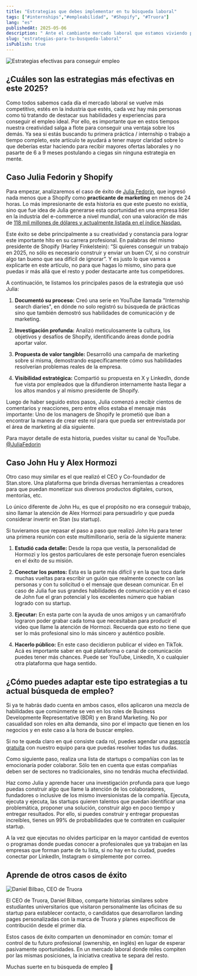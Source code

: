 ```yaml
---
title: "Estrategias que debes implementar en tu búsqueda laboral"
tags: ["#internships","#empleabilidad", "#Shopify", "#Truora"]
lang: "es"
publishedAt: 2025-05-06
description: " Ante el cambiante mercado laboral que estamos viviendo producto del avance de la AI, te compartimos algunas estrategias e historias de éxito que te pueden servir de inspiración para planificar de mejor manera tu búsqueda laboral en este 2025."
slug: "estrategias-para-tu-busqueda-laboral"
isPublish: true
---
```


![Estrategias efectivas para conseguir empleo](/blog-imgs/asesoria-laboral-compress.jpeg)

## ¿Cuáles son las estrategias más efectivas en este 2025?

Como todos sabemos cada día el mercado laboral se vuelve más competitivo, estés en la industria que estés, cada vez hay más personas como tú tratando de destacar sus habilidades y experiencias para conseguir el empleo ideal. Por ello, es importante que en estos tiempos nuestra creatividad salga a flote para conseguir una ventaja sobre los demás. Ya sea si estás buscando tu primera práctica / internship o trabajo a tiempo completo, este artículo te ayudará a tener mayor claridad sobre lo que deberías estar haciendo para recibir mayores ofertas laborales y no pasarte de 6 a 9 meses postulando a ciegas sin ninguna estrategia en mente.

## Caso Julia Fedorin y Shopify

Para empezar, analizaremos el caso de éxito de [Julia Fedorin](https://juliafedorin.wixsite.com/yulfed), que ingresó nada menos que a Shopify como **practicante de marketing** en menos de 24 horas. Lo más impresionante de esta historia es que este puesto no existía, sino que fue idea de Julia generarse esta oportunidad en una empresa líder en la industria del e-commerce a nivel mundial, con una valoración de más de [118 mil millones de dólares y actualmente listada en el índice Nasdaq.](https://app.dealroom.co/companies/shopify)

Este éxito se debe principalmente a su creatividad y constancia para lograr este importante hito en su carrera profesional. En palabras del mismo presidente de Shopify (Harley Finkelstein): “Si quieres conseguir un trabajo en 2025, no sólo es necesario construir y enviar un buen CV, si no construir algo tan bueno que sea difícil de ignorar”.  Y es justo lo que vamos a explicarte en este artículo, no para que hagas lo mismo, sino para que puedas ir más allá que el resto y poder destacarte ante tus competidores.

A continuación, te listamos los principales pasos de la estrategia que usó Julia:

1. **Documentó su proceso:** Creó una serie en YouTube llamada "Internship search diaries", en dónde no solo registró su búsqueda de prácticas sino que también demostró sus habilidades de comunicación y de marketing.

2. **Investigación profunda:** Analizó meticulosamente la cultura, los objetivos y desafíos de Shopify, identificando áreas donde podría aportar valor.

3. **Propuesta de valor tangible:** Desarrolló una campaña de marketing sobre sí misma, demostrando específicamente cómo sus habilidades resolverían problemas reales de la empresa.

4. **Visibilidad estratégica:** Compartió su propuesta en X y LinkedIn, donde fue vista por empleados que la difundieron internamente hasta llegar a los altos mandos y al mismo presidente de Shopify.


Luego de haber seguido estos pasos, Julia comenzó a recibir cientos de comentarios y reacciones, pero entre ellos estaba el mensaje más importante: Uno de los managers de Shopify le prometió que iban a encontrar la manera de crear este rol para que pueda ser entrevistada por el área de marketing al día siguiente.

Para mayor detalle de esta historia, puedes visitar su canal de YouTube. [@JuliaFedorin](https://www.youtube.com/@juliafedorin)

## Caso John Hu y Alex Hormozi

Otro caso muy similar es el que realizó el CEO y Co-foundador de Stan.store. Una plataforma que brinda diversas herramientas a creadores para que puedan monetizar sus diversos productos digitales, cursos, mentorías, etc.

Lo único diferente de John Hu, es que el propósito no era conseguir trabajo, sino llamar la atención de Alex Hormozi para persuadirlo y que pueda considerar invertir en Stan (su startup). 

Si tuvieramos que repasar el paso a paso que realizó John Hu para tener una primera reunión con este multimillonario, sería de la siguiente manera:

1. **Estudió cada detalle:** Desde la ropa que vestía, la personalidad de Hormozi y los gestos particulares de este personaje fueron esenciales en el éxito de su misión.

2. **Conectar los puntos:** Esta es la parte más difícil y en la que toca darle muchas vueltas para escribir un guión que realmente conecte con las personas y con tu solicitud o el mensaje que desean comunicar. En el caso de Julia fue sus grandes habilidades de comunicación y en el caso de John fue el gran potencial y los excelentes número que habian logrado con su startup.

3. **Ejecutar:** En esta parte con la ayuda de unos amigos y un camarófrafo lograron poder grabar cada toma que necesitaban para producir el video que llame la atención de Hormozi. Recuerda que esto no tiene que ser lo más profesional sino lo más sincero y auténtico posible.

4. **Hacerlo público:** En este caso decidieron publicar el video en TikTok. Acá es importante saber en qué plataforma o canal de comunicación puedes tener más chances. Puede ser YouTube, LinkedIn, X o cualquier otra plataforma que haga sentido.


## ¿Cómo puedes adaptar este tipo estrategias a tu actual búsqueda de empleo?

Si ya te habrás dado cuenta en ambos casos, ellos aplicaron una mezcla de habilidades que comúnmente se ven en los roles de Business Developmente Representative (BDR) y en Brand Marketing. No por casualidad son roles en alta demanda, sino por el impacto que tienen en los negocios y en este caso a la hora de buscar empleo.

Si no te queda claro en qué consiste cada rol, puedes agendar una [asesoría gratuita](https://www.balancix-academy.com/es/) con nuestro equipo para que puedas resolver todas tus dudas.

Como siguiente paso, realiza una lista de startups o compañías con las te emocionaría poder colaborar. Sólo ten en cuenta que estas compañías deben ser de sectores no tradicionales, sino no tendrás mucha efectividad.

Haz como Julia y aprende hacer una investigación profunda para que luego puedas construir algo que llame la atención de los colaboradores, fundadores o inclusive de los mismo inversionistas de la compañía. 
Ejecuta, ejecuta y ejecuta, las startups quieren talentos que puedan identificar una problemática, proponer una solución, construir algo en poco tiempo y entregar resultados. Por ello, si puedes construir y entregar propuestas increíbles, tienes un 99% de probabilidades que te contraten en cualquier startup.

A la vez que ejecutas no olvides participar en la mayor cantidad de eventos o programas donde puedas conocer a profesionales que ya trabajan en las empresas que forman parte de tu lista, si no hay en tu ciudad, puedes conectar por LinkedIn, Instagram o simplemente por correo.

## Aprende de otros casos de éxito

![Daniel Bilbao, CEO de Truora](/blog-imgs/Daniel-Bilbao-Truora.png)

El CEO de Truora, Daniel Bilbao, comparte historias similares sobre estudiantes universitarios que visitaron personalmente las oficinas de su startup para establecer contacto, o candidatos que desarrollaron landing pages personalizadas con la marca de Truora y planes específicos de contribución desde el primer día.

Estos casos de éxito comparten un denominador en común: tomar el control de tu futuro profesional (ownership, en inglés) en lugar de esperar pasivamente oportunidades. En un mercado laboral donde miles compiten por las mismas posiciones, la iniciativa creativa te separa del resto.

Muchas suerte en tu búsqueda de empleo 💪